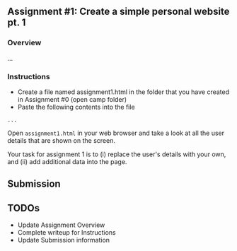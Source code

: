 ## Assignment #1: Create a simple personal website pt. 1

### Overview

...

### Instructions

- Create a file named assignment1.html in the folder that you have created in Assignment #0 (open camp folder)
- Paste the following contents into the file

```
...
```

Open `assignment1.html` in your web browser and take a look at all the user details that are shown on the screen.

Your task for assignment 1 is to (i) replace the user's details with your own, and (ii) add additional data into the page.


## Submission



## TODOs

- Update Assignment Overview
- Complete writeup for Instructions
- Update Submission information


